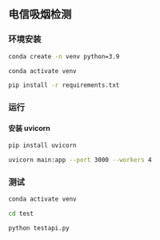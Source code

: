 ## 电信吸烟检测

### 环境安装
```bash
conda create -n venv python=3.9
```
```bash
conda activate venv
```
```bash
pip install -r requirements.txt
```
### 运行
#### 安装 uvicorn
```bash
pip install uvicorn
```
```bash
uvicorn main:app --port 3000 --workers 4
```
### 测试
```bash
conda activate venv
```
```bash
cd test
```
```bash
python testapi.py
```